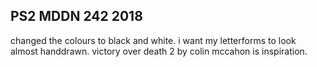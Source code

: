 ## PS2 MDDN 242 2018

changed the colours to black and white. i want my letterforms to look almost handdrawn. victory over death 2 by colin mccahon is inspiration.